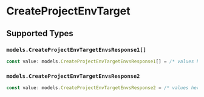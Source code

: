 # CreateProjectEnvTarget


## Supported Types

### `models.CreateProjectEnvTargetEnvsResponse1[]`

```typescript
const value: models.CreateProjectEnvTargetEnvsResponse1[] = /* values here */
```

### `models.CreateProjectEnvTargetEnvsResponse2`

```typescript
const value: models.CreateProjectEnvTargetEnvsResponse2 = /* values here */
```

